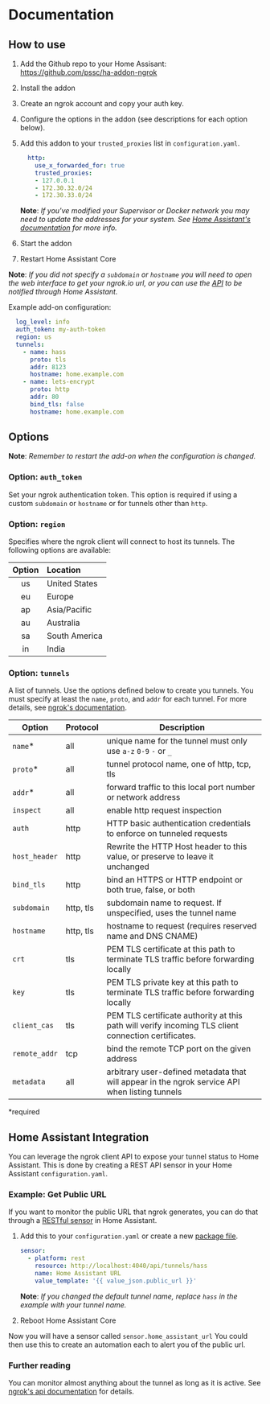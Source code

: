 # Documentation

## How to use

1. Add the Github repo to your Home Assisant: <https://github.com/pssc/ha-addon-ngrok>
2. Install the addon
3. Create an ngrok account and copy your auth key.
4. Configure the options in the addon (see descriptions for each option below).
5. Add this addon to your `trusted_proxies` list in `configuration.yaml`.

    ```yaml
      http:
        use_x_forwarded_for: true
        trusted_proxies:
        - 127.0.0.1
        - 172.30.32.0/24
        - 172.30.33.0/24
    ```

    **Note**: _If you've modified your Supervisor or Docker network you may_
    _need to update the addresses for your system. See [Home Assistant's documentation][trusted_proxies_docs]_
    _for more info._

6. Start the addon
7. Restart Home Assistant Core

**Note**: _If you did not specify a `subdomain` or `hostname` you will need to_
_open the web interface to get your ngrok.io url, or you can use the_
_[API](#home-assistant-integration) to be notified through Home Assistant._

Example add-on configuration:

```yaml
  log_level: info
  auth_token: my-auth-token
  region: us
  tunnels:
    - name: hass
      proto: tls
      addr: 8123
      hostname: home.example.com
    - name: lets-encrypt
      proto: http
      addr: 80
      bind_tls: false
      hostname: home.example.com
```

## Options

**Note**: _Remember to restart the add-on when the configuration is changed._

### Option: `auth_token`

Set your ngrok authentication token. This option is required if using a custom
`subdomain` or `hostname` or for tunnels other than `http`.

### Option: `region`

Specifies where the ngrok client will connect to host its tunnels. The following
options are available:

| **Option** | **Location**  |
| :--------: | :------------ |
| us         | United States |
| eu         | Europe        |
| ap         | Asia/Pacific  |
| au         | Australia     |
| sa         | South America |
| in         | India         |

### Option: `tunnels`

A list of tunnels. Use the options defined below to create you tunnels. You
must specify at least the `name`, `proto`, and `addr` for each tunnel. For more
details, see [ngrok's documentation][ngrok_docs_tunnels].

| Option        | Protocol  | Description                                                                                         |
| ------------- | --------- | --------------------------------------------------------------------------------------------------- |
| `name`*       | all       | unique name for the tunnel must only use `a-z` `0-9` `-` or `_`                                     |
| `proto`*      | all       | tunnel protocol name, one of http, tcp, tls                                                         |
| `addr`*       | all       | forward traffic to this local port number or network address                                        |
| `inspect`     | all       | enable http request inspection                                                                      |
| `auth`        | http      | HTTP basic authentication credentials to enforce on tunneled requests                               |
| `host_header` | http      | Rewrite the HTTP Host header to this value, or preserve to leave it unchanged                       |
| `bind_tls`    | http      | bind an HTTPS or HTTP endpoint or both true, false, or both                                         |
| `subdomain`   | http, tls | subdomain name to request. If unspecified, uses the tunnel name                                     |
| `hostname`    | http, tls | hostname to request (requires reserved name and DNS CNAME)                                          |
| `crt`         | tls       | PEM TLS certificate at this path to terminate TLS traffic before forwarding locally                 |
| `key`         | tls       | PEM TLS private key at this path to terminate TLS traffic before forwarding locally                 |
| `client_cas`  | tls       | PEM TLS certificate authority at this path will verify incoming TLS client connection certificates. |
| `remote_addr` | tcp       | bind the remote TCP port on the given address                                                       |
| `metadata`    | all       | arbitrary user-defined metadata that will appear in the ngrok service API when listing tunnels      |

*required

## Home Assistant Integration

You can leverage the ngrok client API to expose your tunnel status to Home
Assistant. This is done by creating a REST API sensor in your Home Assistant
`configuration.yaml`.

### Example: Get Public URL

If you want to monitor the public URL that ngrok generates, you can do that through
a [RESTful sensor][rest_docs] in Home Assistant.

1. Add this to your `configuration.yaml` or create a new [package file][packages_docs].

    ``` YAML
    sensor:
      - platform: rest
        resource: http://localhost:4040/api/tunnels/hass
        name: Home Assistant URL
        value_template: '{{ value_json.public_url }}'
    ```

    **Note**: _If you changed the default tunnel name, replace `hass` in the_
              _example with your tunnel name._

2. Reboot Home Assistant Core

Now you will have a sensor called `sensor.home_assistant_url` You could then use
this to create an automation each to alert you of the public url.

### Further reading

You can monitor almost anything about the tunnel as long as it is active.
See [ngrok's api documentation][ngrok_docs_api] for details.

[ngrok_docs_tunnels]: https://ngrok.com/docs#tunnel-definitions
[rest_docs]: https://www.home-assistant.io/integrations/rest/
[packages_docs]: https://www.home-assistant.io/docs/configuration/packages/
[ngrok_docs_api]: https://ngrok.com/docs#client-api
[trusted_proxies_docs]: https://www.home-assistant.io/integrations/http#reverse-proxies
